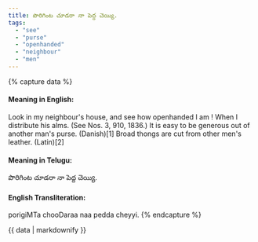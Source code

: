```yaml
---
title: పొరిగింట చూడరా నా పెద్ద చెయ్యి.
tags:
  - "see"
  - "purse"
  - "openhanded"
  - "neighbour"
  - "men"
---
```


{% capture data %}
#### Meaning in English:
Look in my neighbour's house, and see how openhanded I am !
When I distribute his alms.
(See Nos. 3, 910, 1836.)
It is easy to be generous out of another man's purse. (Danish)[1]
Broad thongs are cut from other men's leather. (Latin)[2]

#### Meaning in Telugu:
పొరిగింట చూడరా నా పెద్ద చెయ్యి.

#### English Transliteration:
porigiMTa chooDaraa naa pedda cheyyi.
{% endcapture %}

<div class="notice">{{ data | markdownify }}</div>

